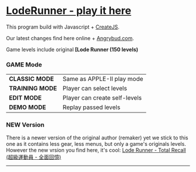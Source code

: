 <a href="https://angrybud.com/games/loderunner">LodeRunner - play it here</a>
=======================================

This program build with Javascript + [CreateJS](http://www.createjs.com).

Our latest changes find here online + [Angrybud.com](https://angrybud.com).

Game levels include original <b>[Lode Runner (150 levels)</b>

### GAME Mode
<table>
<tr>
<td><b>CLASSIC MODE</b></td> 
<td>Same as APPLE-II play mode</td>
</tr>

<tr>
<td><b>TRAINING MODE</b></td> 
<td>Player can select levels</td>
</tr>

<tr>
<td><b>EDIT MODE</b></td> 
<td>Player can create self-levels</td>
</tr>

<tr>
<td><b>DEMO MODE</b></td> 
<td>Replay passed levels</td>
</tr>

</table>

### NEW Version

There is a newer version of the original author (remaker) yet we stick to this one as it contains less gear, less menus, but only a game's originals levels. However the new vrsion you find here, it's cool: <a target="_blank" href="https://github.com/SimonHung/LodeRunner_TotalRecall">Lode Runner - Total Recall (超級運動員 - 全面回憶)</a>
 

------------------------------------
